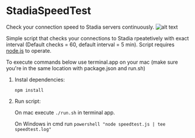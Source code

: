 # StadiaSpeedTest
Check your connection speed to Stadia servers continuously. ![alt text](https://lh3.googleusercontent.com/hjWiEvg8iMEI29wjSqfXYw2D_fscM0_pQVuhzkFoNfoN9Xu9p3xLwTs4NoF92n5Ds0ImlhFBB7ioKTPpYYbM=rw-w60 "Logo Stadia")

Simple script that checks your connections to Stadia rpeatetively with exact interval (Default checks = 60, default interval = 5 min). Script requires [node.js](https://nodejs.org/en/download/) to operate.

To execute commands below use terminal.app on your mac (make sure you're in the same location with package.json and run.sh)

1. Instal dependencies:

    `npm install` 

2. Run script:

   On mac execute `./run.sh` in terminal app.
   
   On Windows in cmd run `powershell "node speedtest.js | tee speedtest.log"`
